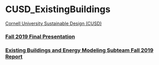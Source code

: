 # CUSD_ExistingBuildings
[Cornell University Sustainable Design (CUSD)](https://cusd.cornell.edu/)

### [Fall 2019 Final Presentation](https://docs.google.com/presentation/d/1bhtaN5JpcXFP_30vcwp4uFNxil4tCDAmhRJFKjQ_DZc/edit#slide=id.p)


### [Existing Buildings and Energy Modeling Subteam Fall 2019 Report](https://drive.google.com/drive/u/0/folders/1_i1N5r--HfO10XcHa048MldkOwBHTbe4)

